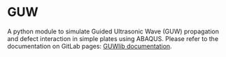 # GUW
A python module to simulate Guided Ultrasonic Wave (GUW) propagation and defect interaction in simple plates using ABAQUS. Please refer to the documentation on GitLab pages: [GUWlib documentation](https://guw-j-froboese-7e83bff35047dd42a62d8fb269d632ab5d9e6a1d5b2d7867.gitlab-pages.rz.tu-bs.de/index.html).




<!---
    ```mermaid
    classDiagram
        note "note 01"
        note for model "test\ntest\ntest"
        steps --|> model : time data
        plate --|> model : spatial data
        class model{
            - max_frequency
            - model_mode
            - nodes_per_wavelength
            - elements_in_thickness_direction
            setup_in_abaqus()
        }
        class steps{
        }
        class plate{
        }
    ```
--->
